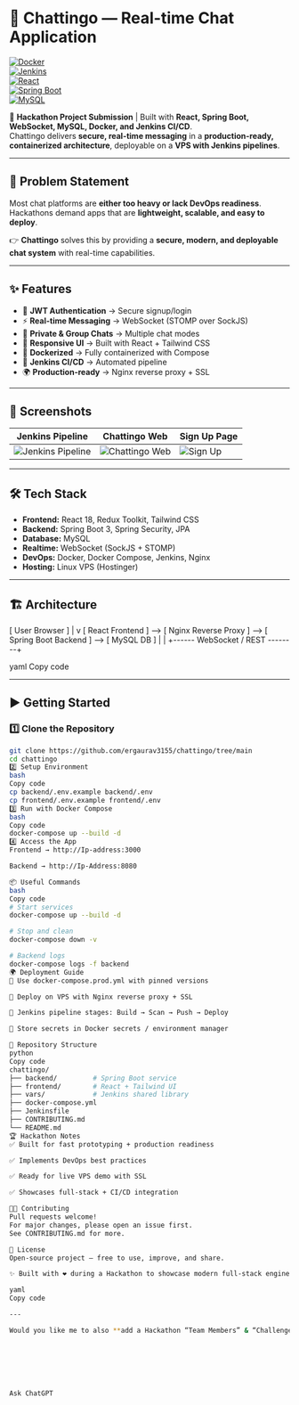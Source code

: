 # 💬 Chattingo — Real-time Chat Application  

[![Docker](https://img.shields.io/badge/Docker-2496ED?logo=docker&logoColor=white)](https://www.docker.com/)  
[![Jenkins](https://img.shields.io/badge/Jenkins-D24939?logo=jenkins&logoColor=white)](https://www.jenkins.io/)  
[![React](https://img.shields.io/badge/React-61DAFB?logo=react&logoColor=black)](https://react.dev/)  
[![Spring Boot](https://img.shields.io/badge/SpringBoot-6DB33F?logo=springboot&logoColor=white)](https://spring.io/projects/spring-boot)  
[![MySQL](https://img.shields.io/badge/MySQL-4479A1?logo=mysql&logoColor=white)](https://www.mysql.com/)  

🚀 **Hackathon Project Submission** | Built with **React, Spring Boot, WebSocket, MySQL, Docker, and Jenkins CI/CD**.  
Chattingo delivers **secure, real-time messaging** in a **production-ready, containerized architecture**, deployable on a **VPS with Jenkins pipelines**.  

---

## 🎯 Problem Statement  

Most chat platforms are **either too heavy or lack DevOps readiness**. Hackathons demand apps that are **lightweight, scalable, and easy to deploy**.  

👉 **Chattingo** solves this by providing a **secure, modern, and deployable chat system** with real-time capabilities.  

---

## ✨ Features  

- 🔐 **JWT Authentication** → Secure signup/login  
- ⚡ **Real-time Messaging** → WebSocket (STOMP over SockJS)  
- 👥 **Private & Group Chats** → Multiple chat modes  
- 🎨 **Responsive UI** → Built with React + Tailwind CSS  
- 🐳 **Dockerized** → Fully containerized with Compose  
- 🔄 **Jenkins CI/CD** → Automated pipeline  
- 🌍 **Production-ready** → Nginx reverse proxy + SSL  

---

## 📸 Screenshots  

| Jenkins Pipeline | Chattingo Web | Sign Up Page |
|------------------|---------------|--------------|
| ![Jenkins Pipeline](./gaurav2.jpeg) | ![Chattingo Web](./gaurav3.jpeg) | ![Sign Up](./Gaurave1.jpeg) |

---

## 🛠️ Tech Stack  

- **Frontend:** React 18, Redux Toolkit, Tailwind CSS  
- **Backend:** Spring Boot 3, Spring Security, JPA  
- **Database:** MySQL  
- **Realtime:** WebSocket (SockJS + STOMP)  
- **DevOps:** Docker, Docker Compose, Jenkins, Nginx  
- **Hosting:** Linux VPS (Hostinger)  

---

## 🏗️ Architecture  

[ User Browser ]
|
v
[ React Frontend ] --> [ Nginx Reverse Proxy ] --> [ Spring Boot Backend ] --> [ MySQL DB ]
| |
+------ WebSocket / REST --------+

yaml
Copy code

---

## ▶️ Getting Started  

### 1️⃣ Clone the Repository  
```bash
git clone https://github.com/ergaurav3155/chattingo/tree/main
cd chattingo
2️⃣ Setup Environment
bash
Copy code
cp backend/.env.example backend/.env
cp frontend/.env.example frontend/.env
3️⃣ Run with Docker Compose
bash
Copy code
docker-compose up --build -d
4️⃣ Access the App
Frontend → http://Ip-address:3000

Backend → http://Ip-Address:8080

📦 Useful Commands
bash
Copy code
# Start services
docker-compose up --build -d

# Stop and clean
docker-compose down -v

# Backend logs
docker-compose logs -f backend
🌍 Deployment Guide
🔹 Use docker-compose.prod.yml with pinned versions

🔹 Deploy on VPS with Nginx reverse proxy + SSL

🔹 Jenkins pipeline stages: Build → Scan → Push → Deploy

🔹 Store secrets in Docker secrets / environment manager

📂 Repository Structure
python
Copy code
chattingo/
├── backend/         # Spring Boot service
├── frontend/        # React + Tailwind UI
├── vars/            # Jenkins shared library
├── docker-compose.yml
├── Jenkinsfile
├── CONTRIBUTING.md
└── README.md
🏆 Hackathon Notes
✅ Built for fast prototyping + production readiness

✅ Implements DevOps best practices

✅ Ready for live VPS demo with SSL

✅ Showcases full-stack + CI/CD integration

👨‍💻 Contributing
Pull requests welcome!
For major changes, please open an issue first.
See CONTRIBUTING.md for more.

📜 License
Open-source project — free to use, improve, and share.

✨ Built with ❤️ during a Hackathon to showcase modern full-stack engineering + DevOps excellence.

yaml
Copy code

---

Would you like me to also **add a Hackathon “Team Members” & “Challenge Statement” section** (like many hackathon submissions require), or keep it strictly technical?







Ask ChatGPT
